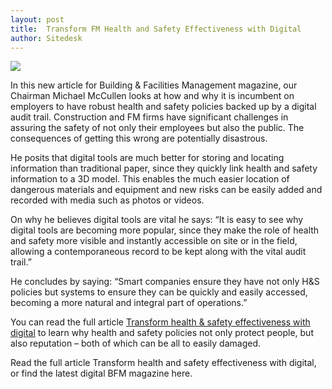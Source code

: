 ```yaml
---
layout: post
title:  Transform FM Health and Safety Effectiveness with Digital
author: Sitedesk
---
```


![]({{site.url}}/images/news/BFMmainbanner1.png)

In this new article for Building & Facilities Management magazine, our Chairman Michael McCullen looks at how and why it is incumbent on employers to have robust health and safety policies backed up by a digital audit trail. Construction and FM firms have significant challenges in assuring the safety of not only their employees but also the public. The consequences of getting this wrong are potentially disastrous.

<!--more-->

He posits that digital tools are much better for storing and locating information than traditional paper, since they quickly link health and safety information to a 3D model. This enables the much easier location of dangerous materials and equipment and new risks can be easily added and recorded with media such as photos or videos.

On why he believes digital tools are vital he says: “It is easy to see why digital tools are becoming more popular, since they make the role of health and safety more visible and instantly accessible on site or in the field, allowing a contemporaneous record to be kept along with the vital audit trail.”

He concludes by saying: “Smart companies ensure they have not only H&S policies but systems to ensure they can be quickly and easily accessed, becoming a more natural and integral part of operations.”

You can read the full article [Transform health & safety effectiveness with digital]({{site.url}}/static/news/BFMMagazine-December-2015-p34-SR.pdf) to learn why health and safety policies not only protect people, but also reputation – both of which can be all to easily damaged.

Read the full article Transform health and safety effectiveness with digital, or find the latest digital BFM magazine here.